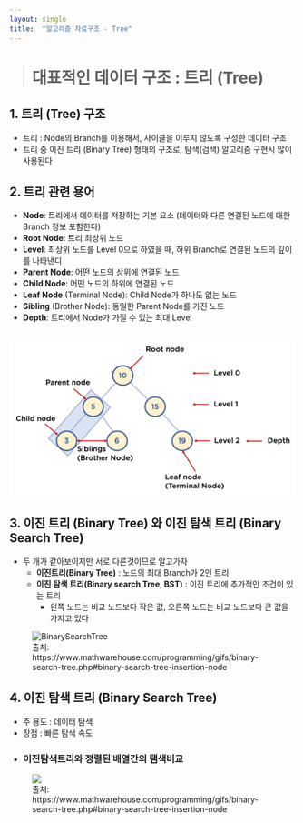 ```yaml
---
layout: single
title:  "알고리즘 자료구조 - Tree"
---
```


> # 대표적인 데이터 구조 : 트리 (Tree)

## 1. 트리 (Tree) 구조
* 트리 : Node의 Branch를 이용해서, 사이클을 이루지 않도록 구성한 데이터 구조
* 트리 중 이진 트리 (Binary Tree) 형태의 구조로, 탐색(검색) 알고리즘 구현시 많이 사용된다

## 2. 트리 관련 용어
- __Node__: 트리에서 데이터를 저장하는 기본 요소 (데이터와 다른 연결된 노드에 대한 Branch 정보 포함한다)
- __Root Node__: 트리 최상위 노드
- __Level__: 최상위 노드를 Level 0으로 하였을 때, 하위 Branch로 연결된 노드의 깊이를 나타낸디
- __Parent Node__: 어떤 노드의 상위에 연결된 노드
- __Child Node__: 어떤 노드의 하위에 연결된 노드
- __Leaf Node__ (Terminal Node): Child Node가 하나도 없는 노드
- __Sibling__ (Brother Node): 동일한 Parent Node를 가진 노드
- __Depth__: 트리에서 Node가 가질 수 있는 최대 Level</br></br>

![Tree](../images/2022-11-15-DataStructureTree_posting/treeDesc.png)

## 3. 이진 트리 (Binary Tree) 와 이진 탐색 트리 (Binary Search Tree)
- 두 개가 같아보이지만 서로 다른것이므로 알고가자
    - __이진트리(Binary Tree)__ : 노드의 최대 Branch가 2인 트리
    - __이진 탐색 트리(Binary search Tree, BST)__ : 이진 트리에 추가적인 조건이 있는 트리
        - 왼쪽 노드는 비교 노드보다 작은 값, 오른쪽 노드는 비교 노드보다 큰 값을 가지고 있다
<figure >
<img src="https://blog.penjee.com/wp-content/uploads/2015/11/binary-search-tree-insertion-animation.gif" alt="BinarySearchTree" style="display: block; margin: 0 auto" />
<figcaption>
출처: https://www.mathwarehouse.com/programming/gifs/binary-search-tree.php#binary-search-tree-insertion-node
</figcaption>
</figure>

## 4. 이진 탐색 트리 (Binary Search Tree)
- 주 용도 : 데이터 탐색
- 장점 : 빠른 탐색 속도

* ### 이진탐색트리와 정렬된 배열간의 탬색비교
<figure>
<img src="https://www.mathwarehouse.com/programming/images/binary-search-tree/binary-search-tree-sorted-array-animation.gif" style="display: block; margin: 0 auto" />
<figcaption>
출처: https://www.mathwarehouse.com/programming/gifs/binary-search-tree.php#binary-search-tree-insertion-node
</figcaption>
</figure>